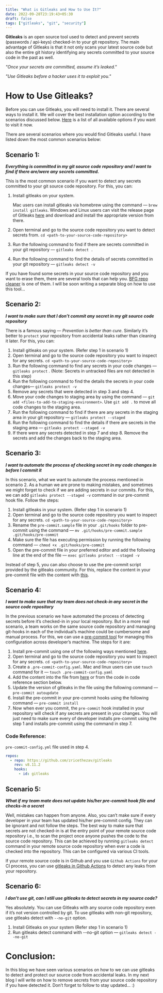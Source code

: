 ```yaml
---
title: "What is Gitleaks and How to Use It?"
date: 2022-09-28T23:19:43+05:30
draft: false
tags: ["gitleaks", "git", "security"]
---
```


**Gitleaks** is an open source tool used to detect and prevent secrets (passwords / api-keys) checked-in to your git repository. The main advantage of Gitleaks is that it not only scans your latest source code but also the entire git history identifying any secrets committed to your source code in the past as well.

*"Once your secrets are committed, assume it’s leaked."*

*"Use Gitleaks before a hacker uses it to exploit you."*

# How to Use Gitleaks?

Before you can use Gitleaks, you will need to install it. There are several ways to install it. We will cover the best installation option according to the scenarios discussed below. [Here](https://github.com/zricethezav/gitleaks#getting-started) is a list of all available options if you want to visit it now.

There are several scenarios where you would find Gitleaks useful. I have listed down the most common scenarios below:

## Scenario 1:

***Everything is committed in my git source code repository and I want to find if there are/were any secrets committed.***

This is the most common scenario if you want to detect any secrets committed to your git source code repository. For this, you can:

1. Install gitleaks on your system.

   Mac users can install gitleaks via homebrew using the command — `brew install gitleaks`.
   Windows and Linux users can visit the release page of Gitleaks [here](https://github.com/zricethezav/gitleaks/releases) and download and install the appropriate version from there.
1. Open terminal and go to the source code repository you want to detect secrets from. `cd <path-to-your-source-code-repository>`
2. Run the following command to find if there are secrets committed in your git repository — `gitleaks detect .`
3. Run the following command to find the details of secrets committed in your git repository — `gitleaks detect -v`

If you have found some secrets in your source code repository and you want to erase them, there are several tools that can help you. [BFG repo cleaner](https://rtyley.github.io/bfg-repo-cleaner/) is one of them. I will be soon writing a separate blog on how to use this tool…

## Scenario 2:

***I want to make sure that I don’t commit any secret in my git source code repository***

There is a famous saying — *Prevention is better than cure*. Similarly it’s better to `protect` your repository from accidental leaks rather than cleaning it later. For this, you can:

1. Install gitleaks on your system. (Refer step 1 in scenario 1)
2. Open terminal and go to the source code repository you want to inspect for any secrets. `cd <path-to-your-source-code-repository>`
3. Run the following command to find any secrets in your code changes — `gitleaks protect` . (Note: Secrets in untracked files are not detected in this step)
4. Run the following command to find the details the secrets in your code changes— `gitleaks protect -v`
5. Remove any secrets that were detected in step 3 and step 4.
6. Move your code changes to staging area by using the command — `git add <files-to-add-to-staging-environment>`. Use `git add .` to move all code changes to the staging area.
7. Run the following command to find if there are any secrets in the staging area in your git repository — `gitleaks protect --staged`
8. Run the following command to find the details if there are secrets in the staging area — `gitleaks protect --staged -v`
9.  If there were any secrets detected in step 7 and step 8. Remove the secrets and add the changes back to the staging area.

## Scenario 3:

***I want to automate the process of checking secret in my code changes in before I commit it***

In this scenario, what we want to automate the process mentioned in scenario 2. As a human we are prone to making mistakes, and sometimes we might forget to check if we are adding secrets in our commits. For this, we can add `gitleaks protect --staged -v` command in our pre-commit hook file. Follow the steps:

1. Install gitleaks in your system. (Refer step 1 in scenario 1)
2. Open terminal and go to the source code repository you want to inspect for any secrets. `cd <path-to-your-source-code-repository>`
3. Rename the `pre-commit.sample` file in your `.git/hooks` folder to pre-commit using the command — `mv .git/hooks/pre-commit.sample .git/hooks/pre-commit`
4. Make sure the file has executing permission by running the following command — `chmod +x .git/hooks/pre-commit`
5. Open the pre-commit file in your preferred editor and add the following line at the end of the file — `exec gitleaks protect --staged -v`

Instead of step 5, you can also choose to use the pre-commit script provided by the gitleaks community. For this, replace the content in your pre-commit file with the content with [this](https://github.com/zricethezav/gitleaks/blob/master/scripts/pre-commit.py).


## Scenario 4:

***I want to make sure that my team does not check-in any secret in the source code repository***

In the previous scenario we have automated the process of detecting secrets before it’s checked-in in your local repository. But in a more real scenario, a team works on the same source code repository and managing git-hooks in each of the individual’s machine could be cumbersome and manual process. For this, we can use a [pre-commit tool](https://pre-commit.com/) for managing this configuration across developer’s machine. The steps for it are:

1. Install pre-commit using one of the following ways mentioned [here](https://pre-commit.com/#installation).
2. Open terminal and go to the source code repository you want to inspect for any secrets. `cd <path-to-your-source-code-repository>`
3. Create a `.pre-commit-config.yaml`. Mac and linux users can use `touch` command for it — `touch .pre-commit-config.yaml`
4. Add the content into the file from [here](https://gist.github.com/akashchandwani/4665bb3e211fed6197eb048ce756886a) or from the code in code reference section below.
5. Update the version of gitleaks in the file using the following command — `pre-commit autoupdate`
6. Install the pre-commit in your pre-commit hooks using the following command — `pre-commit install`
7. Now when ever you commit, the `pre-commit` hook installed in your repository will check if any secrets are present in your changes. You will just need to make sure every of developer installs pre-commit using the step 1 and installs pre-commit using the command in step 7.

### Code Reference:
`pre-commit-config.yml` file used in step 4.

```yaml
repos:
  - repo: https://github.com/zricethezav/gitleaks
    rev: v8.11.2
    hooks:
      - id: gitleaks
```

## Scenario 5:

***What if my team mate does not update his/her pre-commit hook file and checks-in a secret***

Well, mistakes can happen from anyone. Also, you can’t make sure if every developer in your team has updated his/her pre-commit config. They can be ignorant and not follow the steps. The best way to make sure that secrets are not checked-in is at the entry point of your remote source code repository i.e., to scan the project once anyone pushes the code to the source code repository. This can be achieved by running `gitleaks detect` command in your remote source code repository when ever a code is checked into the repository. This can be configured via various CI tools.

If your remote source code is in Github and you use `Github Actions` for your CI process, you can use [gitleaks in Github Actions](https://github.com/gitleaks/gitleaks-action) to detect any leaks from your repository.

## Scenario 6:

***I don’t use git, can I still use gitleaks to detect secrets in my source code?***

Yes absolutely. You can use Gitleaks with any source code repository even if it’s not version controlled by git. To use gitleaks with non-git repository, use gitleaks detect with `--no-git` option.

1. Install Gitleaks on your system (Refer step 1 in scenario 1)
2. Run gitleaks detect command with --no-git option — `gitleaks detect --no-git`

# Conclusion:

In this blog we have seen various scenarios on how to we can use gitleaks to detect and protect our source code from accidental leaks. In my next blog I will write on how to remove secrets from your source code repository if you have detected it. Don’t forget to follow to stay updated… :)
